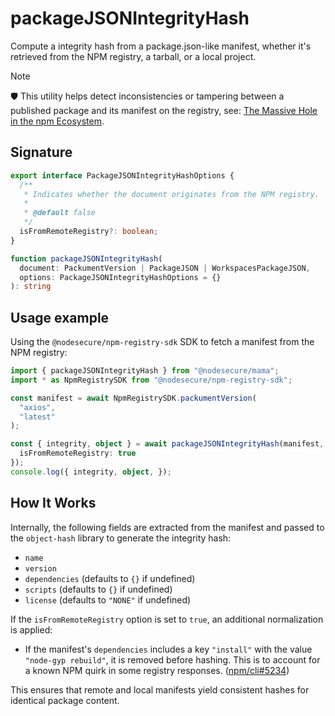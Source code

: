 # packageJSONIntegrityHash

Compute a integrity hash from a package.json-like manifest, whether it's retrieved from the NPM registry, a tarball, or a local project.

> [!NOTE]
> 🛡️ This utility helps detect inconsistencies or tampering between a published package and its manifest on the registry, see: [The Massive Hole in the npm Ecosystem](https://blog.vlt.sh/blog/the-massive-hole-in-the-npm-ecosystem).

## Signature

```ts
export interface PackageJSONIntegrityHashOptions {
  /**
   * Indicates whether the document originates from the NPM registry.
   *
   * @default false
   */
  isFromRemoteRegistry?: boolean;
}

function packageJSONIntegrityHash(
  document: PackumentVersion | PackageJSON | WorkspacesPackageJSON,
  options: PackageJSONIntegrityHashOptions = {}
): string
```

## Usage example

Using the `@nodesecure/npm-registry-sdk` SDK to fetch a manifest from the NPM registry:

```ts
import { packageJSONIntegrityHash } from "@nodesecure/mama";
import * as NpmRegistrySDK from "@nodesecure/npm-registry-sdk";

const manifest = await NpmRegistrySDK.packumentVersion(
  "axios",
  "latest"
);

const { integrity, object } = await packageJSONIntegrityHash(manifest, {
  isFromRemoteRegistry: true
});
console.log({ integrity, object, });
```

## How It Works

Internally, the following fields are extracted from the manifest and passed to the `object-hash` library to generate the integrity hash:

* `name`
* `version`
* `dependencies` (defaults to `{}` if undefined)
* `scripts` (defaults to `{}` if undefined)
* `license` (defaults to `"NONE"` if undefined)

If the `isFromRemoteRegistry` option is set to `true`, an additional normalization is applied:

* If the manifest's `dependencies` includes a key `"install"` with the value `"node-gyp rebuild"`, it is removed before hashing.
  This is to account for a known NPM quirk in some registry responses. ([npm/cli#5234](https://github.com/npm/cli/issues/5234))

This ensures that remote and local manifests yield consistent hashes for identical package content.

